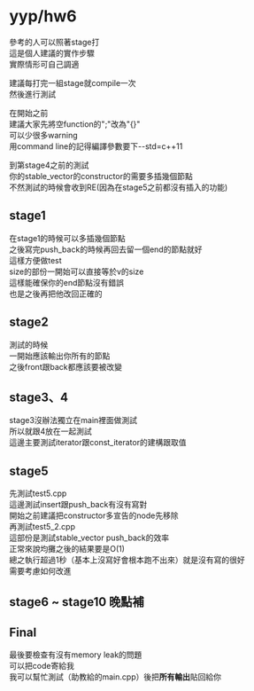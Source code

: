 yyp/hw6
========

參考的人可以照著stage打<br>
這是個人建議的實作步驟<br>
實際情形可自己調適

建議每打完一組stage就compile一次<br>
然後進行測試


在開始之前<br>
建議大家先將空function的";"改為"{}"<br>
可以少很多warning<br>
用command line的記得編譯參數要下--std=c++11<br>


到第stage4之前的測試<br>
你的stable_vector的constructor的需要多插幾個節點<br>
不然測試的時候會收到RE(因為在stage5之前都沒有插入的功能)


stage1
--------
在stage1的時候可以多插幾個節點<br>
之後寫完push_back的時候再回去留一個end的節點就好<br>
這樣方便做test<br>
size的部份一開始可以直接等於v的size<br>
這樣能確保你的end節點沒有錯誤<br>
也是之後再把他改回正確的<br>




stage2
--------
測試的時候<br>
一開始應該輸出你所有的節點<br>
之後front跟back都應該要被改變


stage3、4
--------
stage3沒辦法獨立在main裡面做測試<br>
所以就跟4放在一起測試<br>
這邊主要測試iterator跟const_iterator的建構跟取值


stage5
----------
先測試test5.cpp<br>
這邊測試insert跟push_back有沒有寫對<br>
開始之前建議把constructor多宣告的node先移除<br>
再測試test5_2.cpp<br>
這部份是測試stable_vector push_back的效率<br>
正常來說均攤之後的結果要是O(1)<br>
總之執行超過1秒（基本上沒寫好會根本跑不出來）就是沒有寫的很好<br>
需要考慮如何改進


stage6 ~ stage10 晚點補
----------


Final
---------
最後要檢查有沒有memory leak的問題<br>
可以把code寄給我<br>
我可以幫忙測試（助教給的main.cpp）後把**所有輸出**貼回給你
